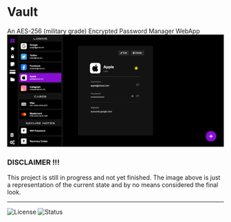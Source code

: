 # Vault
An AES-256 (military grade) Encrypted Password Manager WebApp
![/frontend/public/brand/home page demo.png](/frontend/public/Brand/homePageDemo.png)
### DISCLAIMER !!!
This project is still in progress and not yet finished. The image above is just a representation of the current state and by no means considered the final look.

___

![License](https://img.shields.io/badge/License-MIT-informational) ![Status](https://img.shields.io/badge/Status-in%20progress-yellow)
